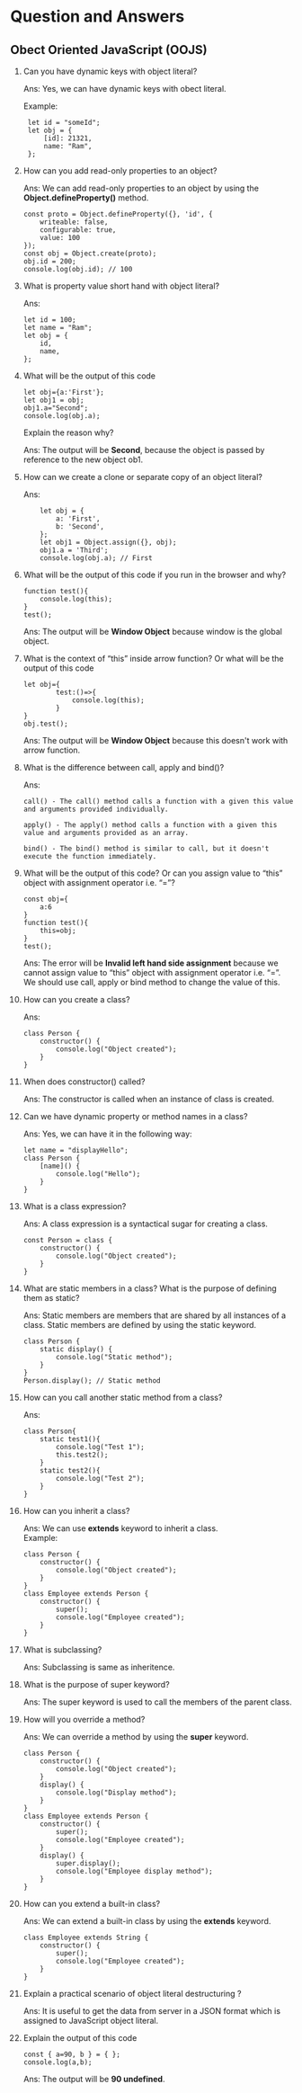 # Question and Answers

## Obect Oriented JavaScript (OOJS)

1.  Can you have dynamic keys with object literal?

    Ans: Yes, we can have dynamic keys with obect literal.

    Example:

         let id = "someId";
         let obj = {
             [id]: 21321,
             name: "Ram",
         };

2.  How can you add read-only properties to an object?

    Ans: We can add read-only properties to an object by using the **Object.defineProperty()** method.

        const proto = Object.defineProperty({}, 'id', {
            writeable: false,
            configurable: true,
            value: 100
        });
        const obj = Object.create(proto);
        obj.id = 200;
        console.log(obj.id); // 100

3.  What is property value short hand with object literal?

    Ans:

        let id = 100;
        let name = "Ram";
        let obj = {
            id,
            name,
        };

4.  What will be the output of this code

        let obj={a:'First'};
        let obj1 = obj;
        obj1.a="Second";
        console.log(obj.a);

    Explain the reason why?

    Ans: The output will be **Second**, because the object is passed by reference to the new object ob1.

5.  How can we create a clone or separate copy of an object literal?

    Ans:

            let obj = {
                a: 'First',
                b: 'Second',
            };
            let obj1 = Object.assign({}, obj);
            obj1.a = 'Third';
            console.log(obj.a); // First

6.  What will be the output of this code if you run in the browser and why?

        function test(){
            console.log(this);
        }
        test();

    Ans: The output will be **Window Object** because window is the global object.

7.  What is the context of “this” inside arrow function? Or what will be the output of this code

        let obj={
                test:()=>{
                    console.log(this);
                }
        }
        obj.test();

    Ans: The output will be **Window Object** because this doesn't work with arrow function.

8.  What is the difference between call, apply and bind()?

    Ans:

        call() - The call() method calls a function with a given this value and arguments provided individually.

        apply() - The apply() method calls a function with a given this value and arguments provided as an array.

        bind() - The bind() method is similar to call, but it doesn't execute the function immediately.

9.  What will be the output of this code? Or can you assign value to “this” object with assignment operator i.e. “=”?

        const obj={
            a:6
        }
        function test(){
            this=obj;
        }
        test();

    Ans: The error will be **Invalid left hand side assignment** because we cannot assign value to “this” object with assignment operator i.e. “=”. We should use call, apply or bind method to change the value of this.

10. How can you create a class?

    Ans:

        class Person {
            constructor() {
                console.log("Object created");
            }
        }

11. When does constructor() called?

    Ans: The constructor is called when an instance of class is created.

12. Can we have dynamic property or method names in a class?

    Ans: Yes, we can have it in the following way:

        let name = "displayHello";
        class Person {
            [name]() {
                console.log("Hello");
            }
        }

13. What is a class expression?

    Ans: A class expression is a syntactical sugar for creating a class.

        const Person = class {
            constructor() {
                console.log("Object created");
            }
        }

14. What are static members in a class? What is the purpose of defining them as static?

    Ans: Static members are members that are shared by all instances of a class. Static members are defined by using the static keyword.

        class Person {
            static display() {
                console.log("Static method");
            }
        }
        Person.display(); // Static method

15. How can you call another static method from a class?

    Ans:

        class Person{
            static test1(){
                console.log("Test 1");
                this.test2();
            }
            static test2(){
                console.log("Test 2");
            }
        }

16. How can you inherit a class?

    Ans: We can use **extends** keyword to inherit a class.  
    Example:

        class Person {
            constructor() {
                console.log("Object created");
            }
        }
        class Employee extends Person {
            constructor() {
                super();
                console.log("Employee created");
            }
        }

17. What is subclassing?

    Ans: Subclassing is same as inheritence.

18. What is the purpose of super keyword?

    Ans: The super keyword is used to call the members of the parent class.

19. How will you override a method?

    Ans: We can override a method by using the **super** keyword.

        class Person {
            constructor() {
                console.log("Object created");
            }
            display() {
                console.log("Display method");
            }
        }
        class Employee extends Person {
            constructor() {
                super();
                console.log("Employee created");
            }
            display() {
                super.display();
                console.log("Employee display method");
            }
        }

20. How can you extend a built-in class?

    Ans: We can extend a built-in class by using the **extends** keyword.

        class Employee extends String {
            constructor() {
                super();
                console.log("Employee created");
            }
        }

21. Explain a practical scenario of object literal destructuring ?

    Ans: It is useful to get the data from server in a JSON format which is assigned to JavaScript object literal.

22. Explain the output of this code

        const { a=90, b } = { };
        console.log(a,b);

    Ans: The output will be **90 undefined**.
